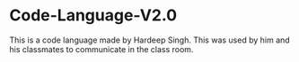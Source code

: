 # Code-Language-V2.0
This is a code language made by Hardeep Singh. This was used by him and his classmates to communicate in the class room.
